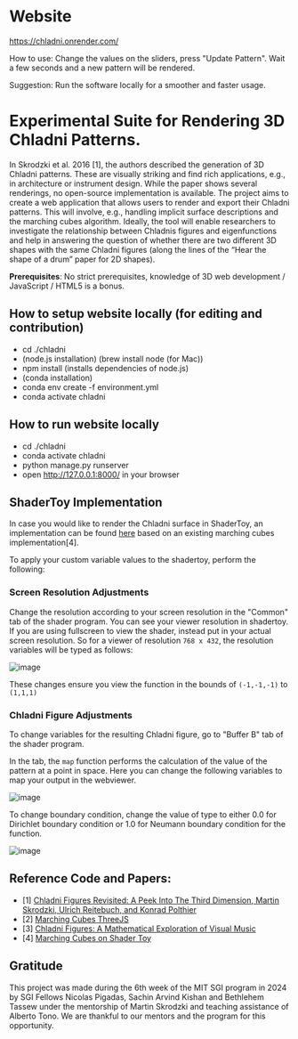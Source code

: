 # Website
https://chladni.onrender.com/  

How to use:
Change the values on the sliders, press "Update Pattern". Wait a few seconds and a new pattern will be rendered. 

Suggestion: Run the software locally for a smoother and faster usage.

# Experimental Suite for Rendering 3D Chladni Patterns. 

In Skrodzki et al. 2016 [1], the authors described the generation of 3D Chladni patterns. These are visually striking and find rich applications, e.g., in architecture or instrument design. While the paper shows several renderings, no open-source implementation is available. The project aims to create a web application that allows users to render and export their Chladni patterns. This will involve, e.g., handling implicit surface descriptions and the marching cubes algorithm. Ideally, the tool will enable researchers to investigate the relationship between Chladnis figures and eigenfunctions and help in answering the question of whether there are two different 3D shapes with the same Chladni figures (along the lines of the “Hear the shape of a drum” paper for 2D shapes).

**Prerequisites**:  No strict prerequisites, knowledge of 3D web development / JavaScript / HTML5 is a bonus.

## How to setup website locally (for editing and contribution)
* cd ./chladni
* (node.js installation) (brew install node (for Mac))
* npm install (installs dependencies of node.js)
* (conda installation)
* conda env create -f environment.yml
* conda activate chladni
  
## How to run website locally

* cd ./chladni
* conda activate chladni    
* python manage.py runserver
* open http://127.0.0.1:8000/ in your browser

## ShaderToy Implementation
In case you would like to render the Chladni surface in ShaderToy, an implementation can be found [here](https://www.shadertoy.com/view/lfsfzN#) based on an existing marching cubes implementation[4].

To apply your custom variable values to the shadertoy, perform the following:

### Screen Resolution Adjustments
Change the resolution according to your screen resolution in the "Common" tab of the shader program. You can see your viewer resolution in shadertoy. If you are using fullscreen to view the shader, instead put in your actual screen resolution. So for a viewer of resolution `768 x 432`, the resolution variables will be typed as follows: 

![image](https://github.com/user-attachments/assets/ac83cedb-3872-4a69-87c4-ab862c245a88)

These changes ensure you view the function in the bounds of `(-1,-1,-1)` to `(1,1,1)`

### Chladni Figure Adjustments
To change variables for the resulting Chladni figure, go to "Buffer B" tab of the shader program.

In the tab, the `map` function performs the calculation of the value of the pattern at a point in space. Here you can change the following variables to map your output in the webviewer.

![image](https://github.com/user-attachments/assets/649fd63e-a372-49db-96c8-3ec89910cd04)


To change boundary condition, change the value of type to either 0.0 for Dirichlet boundary condition or 1.0 for Neumann boundary condition for the function.

![image](https://github.com/user-attachments/assets/052492cd-3c70-4024-b803-2d3e36e9f256)



## Reference Code and Papers: 



- [1] [Chladni Figures Revisited: A Peek Into The Third Dimension, Martin Skrodzki, Ulrich Reitebuch, and Konrad Polthier](https://archive.bridgesmathart.org/2016/bridges2016-481.html)
- [2] [Marching Cubes ThreeJS](https://github.com/timoxley/threejs/blob/master/examples/webgl_marching_cubes.html)
- [3] [Chladni Figures: A Mathematical
Exploration of Visual Music](https://www.maturitaetsarbeiten.ch/cms/images/2022_2/Quistad_Evan/Evan_Quistad_Maturarbeit.pdf)
- [4] [Marching Cubes on Shader Toy](https://www.shadertoy.com/view/ftXGDj)

## Gratitude
This project was made during the 6th week of the MIT SGI program in 2024 by SGI Fellows Nicolas Pigadas, Sachin Arvind Kishan and Bethlehem Tassew under the mentorship of Martin Skrodzki and teaching assistance of Alberto Tono. We are thankful to our mentors and the program for this opportunity. 
